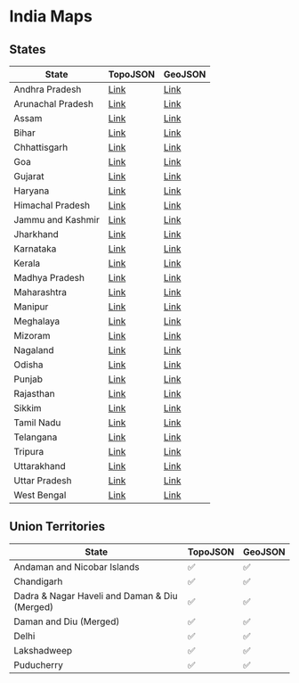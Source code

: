 # India Maps

## States

| State             | TopoJSON                                                                                       | GeoJSON                                                                                       |
|-------------------|-------------------------------------------------------------------------------------------------|-----------------------------------------------------------------------------------------------|
| Andhra Pradesh    | [Link](https://cdn.jsdelivr.net/gh/udit-001/india-maps@d42cfbe/topojson/states/andhra-pradesh.json)     | [Link](https://cdn.jsdelivr.net/gh/udit-001/india-maps@d42cfbe/geojson/states/andhra-pradesh.geojson)   |
| Arunachal Pradesh | [Link](https://cdn.jsdelivr.net/gh/udit-001/india-maps@d42cfbe/topojson/states/arunachal-pradesh.json)  | [Link](https://cdn.jsdelivr.net/gh/udit-001/india-maps@d42cfbe/geojson/states/arunachal-pradesh.geojson)|
| Assam             | [Link](https://cdn.jsdelivr.net/gh/udit-001/india-maps@d42cfbe/topojson/states/assam.json)              | [Link](https://cdn.jsdelivr.net/gh/udit-001/india-maps@d42cfbe/geojson/states/assam.geojson)           |
| Bihar             | [Link](https://cdn.jsdelivr.net/gh/udit-001/india-maps@d42cfbe/topojson/states/bihar.json)              | [Link](https://cdn.jsdelivr.net/gh/udit-001/india-maps@d42cfbe/geojson/states/bihar.geojson)           |
| Chhattisgarh      | [Link](https://cdn.jsdelivr.net/gh/udit-001/india-maps@d42cfbe/topojson/states/chhattisgarh.json)       | [Link](https://cdn.jsdelivr.net/gh/udit-001/india-maps@d42cfbe/geojson/states/chhattisgarh.geojson)    |
| Goa               | [Link](https://cdn.jsdelivr.net/gh/udit-001/india-maps@d42cfbe/topojson/states/goa.json)                | [Link](https://cdn.jsdelivr.net/gh/udit-001/india-maps@d42cfbe/geojson/states/goa.geojson)             |
| Gujarat           | [Link](https://cdn.jsdelivr.net/gh/udit-001/india-maps@d42cfbe/topojson/states/gujarat.json)            | [Link](https://cdn.jsdelivr.net/gh/udit-001/india-maps@d42cfbe/geojson/states/gujarat.geojson)         |
| Haryana           | [Link](https://cdn.jsdelivr.net/gh/udit-001/india-maps@d42cfbe/topojson/states/haryana.json)            | [Link](https://cdn.jsdelivr.net/gh/udit-001/india-maps@d42cfbe/geojson/states/haryana.geojson)         |
| Himachal Pradesh  | [Link](https://cdn.jsdelivr.net/gh/udit-001/india-maps@d42cfbe/topojson/states/himachal-pradesh.json)   | [Link](https://cdn.jsdelivr.net/gh/udit-001/india-maps@d42cfbe/geojson/states/himachal-pradesh.geojson)|
| Jammu and Kashmir | [Link](https://cdn.jsdelivr.net/gh/udit-001/india-maps@d42cfbe/topojson/states/jammu-and-kashmir.json)  | [Link](https://cdn.jsdelivr.net/gh/udit-001/india-maps@d42cfbe/geojson/states/jammu-and-kashmir.geojson)|
| Jharkhand         | [Link](https://cdn.jsdelivr.net/gh/udit-001/india-maps@d42cfbe/topojson/states/jharkhand.json)          | [Link](https://cdn.jsdelivr.net/gh/udit-001/india-maps@d42cfbe/geojson/states/jharkhand.geojson)       |
| Karnataka         | [Link](https://cdn.jsdelivr.net/gh/udit-001/india-maps@d42cfbe/topojson/states/karnataka.json)          | [Link](https://cdn.jsdelivr.net/gh/udit-001/india-maps@d42cfbe/geojson/states/karnataka.geojson)       |
| Kerala            | [Link](https://cdn.jsdelivr.net/gh/udit-001/india-maps@d42cfbe/topojson/states/kerala.json)             | [Link](https://cdn.jsdelivr.net/gh/udit-001/india-maps@d42cfbe/geojson/states/kerala.geojson)          |
| Madhya Pradesh    | [Link](https://cdn.jsdelivr.net/gh/udit-001/india-maps@d42cfbe/topojson/states/madhya-pradesh.json)     | [Link](https://cdn.jsdelivr.net/gh/udit-001/india-maps@d42cfbe/geojson/states/madhya-pradesh.geojson) |
| Maharashtra       | [Link](https://cdn.jsdelivr.net/gh/udit-001/india-maps@d42cfbe/topojson/states/maharashtra.json)        | [Link](https://cdn.jsdelivr.net/gh/udit-001/india-maps@d42cfbe/geojson/states/maharashtra.geojson)    |
| Manipur           | [Link](https://cdn.jsdelivr.net/gh/udit-001/india-maps@d42cfbe/topojson/states/manipur.json)            | [Link](https://cdn.jsdelivr.net/gh/udit-001/india-maps@d42cfbe/geojson/states/manipur.geojson)        |
| Meghalaya         | [Link](https://cdn.jsdelivr.net/gh/udit-001/india-maps@d42cfbe/topojson/states/meghalaya.json)          | [Link](https://cdn.jsdelivr.net/gh/udit-001/india-maps@d42cfbe/geojson/states/meghalaya.geojson)      |
| Mizoram           | [Link](https://cdn.jsdelivr.net/gh/udit-001/india-maps@d42cfbe/topojson/states/mizoram.json)            | [Link](https://cdn.jsdelivr.net/gh/udit-001/india-maps@d42cfbe/geojson/states/mizoram.geojson)        |
| Nagaland          | [Link](https://cdn.jsdelivr.net/gh/udit-001/india-maps@d42cfbe/topojson/states/nagaland.json)           | [Link](https://cdn.jsdelivr.net/gh/udit-001/india-maps@d42cfbe/geojson/states/nagaland.geojson)       |
| Odisha            | [Link](https://cdn.jsdelivr.net/gh/udit-001/india-maps@d42cfbe/topojson/states/odisha.json)             | [Link](https://cdn.jsdelivr.net/gh/udit-001/india-maps@d42cfbe/geojson/states/odisha.geojson)         |
| Punjab            | [Link](https://cdn.jsdelivr.net/gh/udit-001/india-maps@d42cfbe/topojson/states/punjab.json)             | [Link](https://cdn.jsdelivr.net/gh/udit-001/india-maps@d42cfbe/geojson/states/punjab.geojson)         |
| Rajasthan         | [Link](https://cdn.jsdelivr.net/gh/udit-001/india-maps@d42cfbe/topojson/states/rajasthan.json)          | [Link](https://cdn.jsdelivr.net/gh/udit-001/india-maps@d42cfbe/geojson/states/rajasthan.geojson)      |
| Sikkim            | [Link](https://cdn.jsdelivr.net/gh/udit-001/india-maps@d42cfbe/topojson/states/sikkim.json)             | [Link](https://cdn.jsdelivr.net/gh/udit-001/india-maps@d42cfbe/geojson/states/sikkim.geojson)         |
| Tamil Nadu        | [Link](https://cdn.jsdelivr.net/gh/udit-001/india-maps@d42cfbe/topojson/states/tamil-nadu.json)         | [Link](https://cdn.jsdelivr.net/gh/udit-001/india-maps@d42cfbe/geojson/states/tamil-nadu.geojson)     |
| Telangana         | [Link](https://cdn.jsdelivr.net/gh/udit-001/india-maps@d42cfbe/topojson/states/telangana.json)          | [Link](https://cdn.jsdelivr.net/gh/udit-001/india-maps@d42cfbe/geojson/states/telangana.geojson)      |
| Tripura           | [Link](https://cdn.jsdelivr.net/gh/udit-001/india-maps@d42cfbe/topojson/states/tripura.json)            | [Link](https://cdn.jsdelivr.net/gh/udit-001/india-maps@d42cfbe/geojson/states/tripura.geojson)        |
| Uttarakhand       | [Link](https://cdn.jsdelivr.net/gh/udit-001/india-maps@d42cfbe/topojson/states/uttarakhand.json)        | [Link](https://cdn.jsdelivr.net/gh/udit-001/india-maps@d42cfbe/geojson/states/uttarakhand.geojson)    |
| Uttar Pradesh     | [Link](https://cdn.jsdelivr.net/gh/udit-001/india-maps@d42cfbe/topojson/states/uttar-pradesh.json)      | [Link](https://cdn.jsdelivr.net/gh/udit-001/india-maps@d42cfbe/geojson/states/uttar-pradesh.geojson)  |
| West Bengal       | [Link](https://cdn.jsdelivr.net/gh/udit-001/india-maps@d42cfbe/topojson/states/west-bengal.json)        | [Link](https://cdn.jsdelivr.net/gh/udit-001/india-maps@d42cfbe/geojson/states/west-bengal.geojson)    |





## Union Territories

| State                                       | TopoJSON | GeoJSON |
|---------------------------------------------|----------|---------|
| Andaman and Nicobar Islands                | ✅        | ✅      |
| Chandigarh                                  | ✅        | ✅      |
| Dadra & Nagar Haveli and Daman & Diu (Merged)| ✅        | ✅      |
| Daman and Diu (Merged)                      | ✅        | ✅      |
| Delhi                                       | ✅        | ✅      |
| Lakshadweep                                 | ✅        | ✅      |
| Puducherry                                  | ✅        | ✅      |
